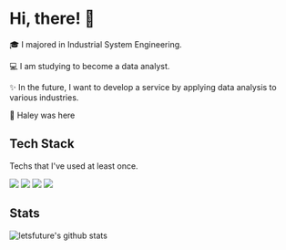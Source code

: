 # Hi, there! :wave:

:mortar_board: I majored in Industrial System Engineering. 

:computer: I am studying to become a data analyst.

:sparkles: In the future, I want to develop a service by applying data analysis to various industries.

:peach: Haley was here


## Tech Stack

Techs that I've used at least once.

<img src="https://img.shields.io/badge/Python-3766AB?style=flat-square&logo=Python&logoColor=white"/> <img src="https://img.shields.io/badge/Java-FF9A00?style=flat-square&logo=Java&logoColor=white"/> <img src="https://img.shields.io/badge/MySQL-4479A1?style=flat-square&logo=MySQL&logoColor=white"/> <img src="https://img.shields.io/badge/RStudio-75AADB?style=flat-square&logo=RStudio&logoColor=white"/>


## Stats

![letsfuture's github stats](https://github-readme-stats.vercel.app/api?username=letsfuture&show_icons=true)
